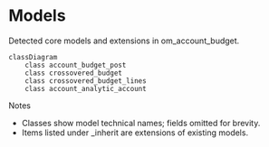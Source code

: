 # Models

Detected core models and extensions in om_account_budget.

```mermaid
classDiagram
    class account_budget_post
    class crossovered_budget
    class crossovered_budget_lines
    class account_analytic_account
```

Notes
- Classes show model technical names; fields omitted for brevity.
- Items listed under _inherit are extensions of existing models.
